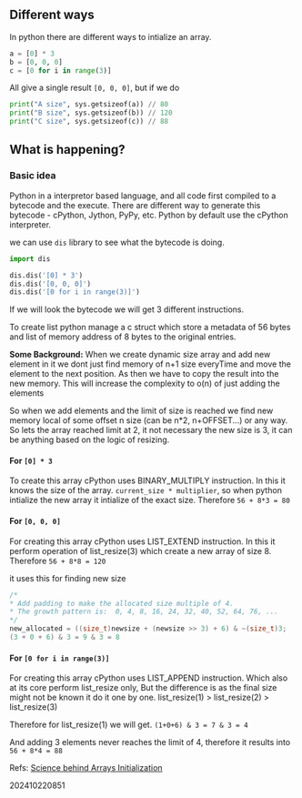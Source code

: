 ## Different ways

In python there are different ways to intialize an array.
```python
a = [0] * 3
b = [0, 0, 0]
c = [0 for i in range(3)]
```

All give a single result `[0, 0, 0]`, but if we do

```python
print("A size", sys.getsizeof(a)) // 80
print("B size", sys.getsizeof(b)) // 120
print("C size", sys.getsizeof(c)) // 88
```

## What is happening?

### Basic idea
Python in a interpretor based language, and all code first compiled to a bytecode and the execute. There are different way to generate this bytecode - cPython, Jython, PyPy, etc.
Python by default use the cPython interpreter.

we can use `dis` library to see what the bytecode is doing.
```python
import dis

dis.dis('[0] * 3')
dis.dis('[0, 0, 0]')
dis.dis('[0 for i in range(3)]')
```

If we will look the bytecode we will get 3 different instructions.

To create list python manage a c struct which store a metadata of 56 bytes and list of memory address of 8 bytes to the original entries.

**Some Background:**
When we create dynamic size array and add new element in it we dont just find memory of n+1 size everyTime and move the element to the next position. As then we have to copy the result into the new memory.
This will increase the complexity to o(n) of just adding the elements

So when we add elements and the limit of size is reached we find new memory local of some offset n size (can be n*2, n+OFFSET...) or any way. 
So lets the array reached limit at 2, it not necessary the new size is 3, it can be anything based on the logic of resizing.


#### For `[0] * 3`
To create this array cPython uses BINARY_MULTIPLY instruction.
In this it knows the size of the array. `current_size * multiplier`, so when python intialize the new array it intialize of the exact size. Therefore `56 + 8*3 = 80`

#### For `[0, 0, 0]`
For creating this array cPython uses LIST_EXTEND instruction.
In this it perform operation of list_resize(3) which create a new array of size 8. Therefore `56 + 8*8 = 120`

it uses this for finding new size
```c
/*
* Add padding to make the allocated size multiple of 4.
* The growth pattern is:  0, 4, 8, 16, 24, 32, 40, 52, 64, 76, ...
*/
new_allocated = ((size_t)newsize + (newsize >> 3) + 6) & ~(size_t)3;
(3 + 0 + 6) & 3 = 9 & 3 = 8
```

#### For `[0 for i in range(3)]`
For creating this array cPython uses LIST_APPEND instruction.
Which also at its core perform list_resize only, But the difference is as the final size might not be known it do it one by one.
list_resize(1) > list_resize(2) > list_resize(3)

Therefore for list_resize(1) we will get.
`(1+0+6) & 3 = 7 & 3 = 4`

And adding 3 elements never reaches the limit of 4, therefore it results into `56 + 8*4 = 88`

Refs: 
[Science behind Arrays Initialization](https://freedium.cfd/https://medium.com/frontend-canteen/interviewer-what-is-the-difference-between-0-3-and-0-0-0-in-python-f642a0c93a11)


202410220851
